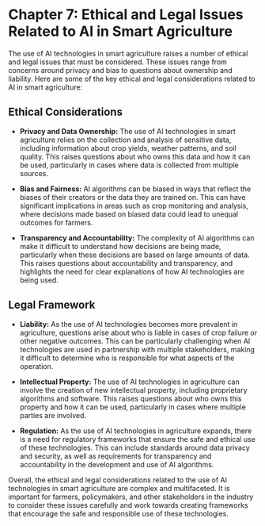 Chapter 7: Ethical and Legal Issues Related to AI in Smart Agriculture
======================================================================

The use of AI technologies in smart agriculture raises a number of ethical and legal issues that must be considered. These issues range from concerns around privacy and bias to questions about ownership and liability. Here are some of the key ethical and legal considerations related to AI in smart agriculture:

Ethical Considerations
----------------------

* **Privacy and Data Ownership:** The use of AI technologies in smart agriculture relies on the collection and analysis of sensitive data, including information about crop yields, weather patterns, and soil quality. This raises questions about who owns this data and how it can be used, particularly in cases where data is collected from multiple sources.

* **Bias and Fairness:** AI algorithms can be biased in ways that reflect the biases of their creators or the data they are trained on. This can have significant implications in areas such as crop monitoring and analysis, where decisions made based on biased data could lead to unequal outcomes for farmers.

* **Transparency and Accountability:** The complexity of AI algorithms can make it difficult to understand how decisions are being made, particularly when these decisions are based on large amounts of data. This raises questions about accountability and transparency, and highlights the need for clear explanations of how AI technologies are being used.

Legal Framework
---------------

* **Liability:** As the use of AI technologies becomes more prevalent in agriculture, questions arise about who is liable in cases of crop failure or other negative outcomes. This can be particularly challenging when AI technologies are used in partnership with multiple stakeholders, making it difficult to determine who is responsible for what aspects of the operation.

* **Intellectual Property:** The use of AI technologies in agriculture can involve the creation of new intellectual property, including proprietary algorithms and software. This raises questions about who owns this property and how it can be used, particularly in cases where multiple parties are involved.

* **Regulation:** As the use of AI technologies in agriculture expands, there is a need for regulatory frameworks that ensure the safe and ethical use of these technologies. This can include standards around data privacy and security, as well as requirements for transparency and accountability in the development and use of AI algorithms.

Overall, the ethical and legal considerations related to the use of AI technologies in smart agriculture are complex and multifaceted. It is important for farmers, policymakers, and other stakeholders in the industry to consider these issues carefully and work towards creating frameworks that encourage the safe and responsible use of these technologies.
